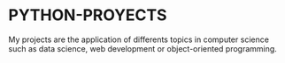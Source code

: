 # PYTHON-PROYECTS
My projects are the application of differents topics in computer science such as data science, web development or object-oriented programming.
